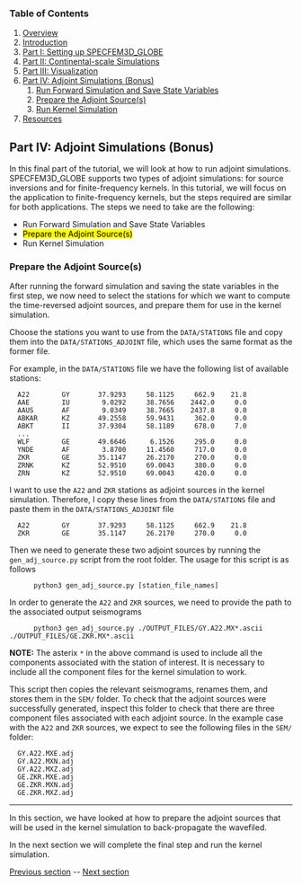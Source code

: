 ### Table of Contents
1. [Overview](/index.md)
2. [Introduction](/intro_specfem.md)
3. [Part I: Setting up SPECFEM3D_GLOBE](/setup_specfem3d.md)
4. [Part II: Continental-scale Simulations](/prepare_data.md)
5. [Part III: Visualization](/vis_seismo.md)
6. [Part IV: Adjoint Simulations (Bonus)](/run_adj_solver.md)
    1. [Run Forward Simulation and Save State Variables](/run_adj_solver.md)
    2. [Prepare the Adjoint Source(s)](/prepare_adj_source.md)
    3. [Run Kernel Simulation](/run_adj_kernel.md)
7. [Resources](resources.md)


## Part IV: Adjoint Simulations (Bonus)

In this final part of the tutorial, we will look at how to run adjoint
simulations. SPECFEM3D_GLOBE supports two types of adjoint simulations: for
source inversions and for finite-frequency kernels. In this tutorial, we will
focus on the application to finite-frequency kernels, but the steps required
are similar for both applications. The steps we need to take are the following: 

* Run Forward Simulation and Save State Variables
* <mark>Prepare the Adjoint Source(s)</mark>
* Run Kernel Simulation

### Prepare the Adjoint Source(s)
After running the forward simulation and saving the state variables in the
first step, we now need to select the stations for which we want to compute the
time-reversed adjoint sources, and prepare them for use in the kernel
simulation.

Choose the stations you want to use from the `DATA/STATIONS` file and copy them
into the `DATA/STATIONS_ADJOINT` file, which uses the same format as the former
file.

For example, in the `DATA/STATIONS` file we have the following list of
available stations:

      A22        GY       37.9293     58.1125     662.9    21.8
      AAE        IU        9.0292     38.7656    2442.0     0.0
      AAUS       AF        9.0349     38.7665    2437.8     0.0
      ABKAR      KZ       49.2558     59.9431     362.0     0.0
      ABKT       II       37.9304     58.1189     678.0     7.0
      ...
      WLF        GE       49.6646      6.1526     295.0     0.0
      YNDE       AF        3.8700     11.4560     717.0     0.0
      ZKR        GE       35.1147     26.2170     270.0     0.0
      ZRNK       KZ       52.9510     69.0043     380.0     0.0
      ZRN        KZ       52.9510     69.0043     420.0     0.0

I want to use the `A22` and `ZKR` stations as adjoint sources in the kernel
simulation. Therefore, I copy these lines from the `DATA/STATIONS` file and
paste them in the `DATA/STATIONS_ADJOINT` file

      A22        GY       37.9293     58.1125     662.9    21.8
      ZKR        GE       35.1147     26.2170     270.0     0.0

Then we need to generate these two adjoint sources by running the
`gen_adj_source.py` script from the root folder. The usage for this script is
as follows

```shell
      python3 gen_adj_source.py [station_file_names]
```

In order to generate the `A22` and `ZKR` sources, we need to provide the path
to the associated output seismograms

```shell
      python3 gen_adj_source.py ./OUTPUT_FILES/GY.A22.MX*.ascii ./OUTPUT_FILES/GE.ZKR.MX*.ascii
```

**NOTE:** The asterix `*` in the above command is used to include all the
components associated with the station of interest. It is necessary to include
all the component files for the kernel simulation to work.

This script then copies the relevant seismograms, renames them, and stores them
in the `SEM/` folder. To check that the adjoint sources were successfully
generated, inspect this folder to check that there are three component
files associated with each adjoint source. In the example case with the `A22`
and `ZKR` sources, we expect to see the following files in the `SEM/` folder:

      GY.A22.MXE.adj
      GY.A22.MXN.adj
      GY.A22.MXZ.adj
      GE.ZKR.MXE.adj
      GE.ZKR.MXN.adj
      GE.ZKR.MXZ.adj

---
In this section, we have looked at how to prepare the adjoint sources that will
be used in the kernel simulation to back-propagate the wavefiled.

In the next section we will complete the final step and run the kernel
simulation.

[Previous section](/run_adj_solver.md) -- [Next section](/run_adj_kernel.md)
